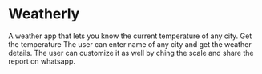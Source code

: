 # Weatherly

A weather app that lets you know the current temperature of any city. Get the temperature
The user can enter name of any city and get the weather details. The user can customize it as well by ching the scale and share the report on whatsapp.





 
